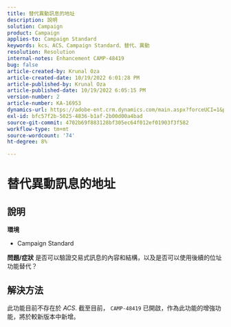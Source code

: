 ```yaml
---
title: 替代異動訊息的地址
description: 說明
solution: Campaign
product: Campaign
applies-to: Campaign Standard
keywords: kcs、ACS、Campaign Standard、替代、異動
resolution: Resolution
internal-notes: Enhancement CAMP-48419
bug: false
article-created-by: Krunal Oza
article-created-date: 10/19/2022 6:01:28 PM
article-published-by: Krunal Oza
article-published-date: 10/19/2022 6:05:15 PM
version-number: 2
article-number: KA-16953
dynamics-url: https://adobe-ent.crm.dynamics.com/main.aspx?forceUCI=1&pagetype=entityrecord&etn=knowledgearticle&id=b72c890b-d84f-ed11-bba2-00224808679b
exl-id: bfc57f2b-5025-4836-b1af-2b00d00a4bad
source-git-commit: 4702b69f883128bf305ec64f012ef01903f3f582
workflow-type: tm+mt
source-wordcount: '74'
ht-degree: 8%

---
```


# 替代異動訊息的地址

## 說明

<b>環境</b>
- Campaign Standard



<b>問題/症狀</b>
是否可以驗證交易式訊息的內容和結構，以及是否可以使用後續的位址功能替代？


## 解決方法


此功能目前不存在於 *ACS*. 截至目前， `CAMP-48419` 已開啟，作為此功能的增強功能，將於較新版本中新增。

